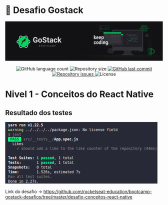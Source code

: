 <h1>
  🚀 Desafio Gostack
</h4>

<img alt='' title='BootCamp' src='.github/bootcamp.png' />

<p align='center'>
  <img alt='GitHub language count' src='https://img.shields.io/github/languages/count/olimpiossdx/Nivel-1-desafio-backend'>

  <img alt='Repository size' src='https://img.shields.io/github/repo-size/olimpiossdx/Nivel-1-desafio-backend'>
  
  <a href='https://github.com/olimpiossdx/omniStack/commits/master'>
    <img alt='GitHub last commit' src='https://img.shields.io/github/last-commit/olimpiossdx/Nivel-1-desafio-backend'>
  </a>

  <a href='https://github.com/olimpiossdx/omniStack/10_semana/issues'>
    <img alt='Repository issues' src='https://img.shields.io/github/issues/olimpiossdx/Nivel-1-desafio-backend'>
  </a>

  <img alt='License' src='https://img.shields.io/badge/license-MIT-brightgreen'>
</p>


# Nivel 1 - Conceitos do React Native

## Resultado dos testes
<img alt=' Conceitos do React Native ' title=' Conceitos do React Native ' src='.github/2020-11-06 22-26-07-conceitos-react-native.png' />

Link do desafio -> https://github.com/rocketseat-education/bootcamp-gostack-desafios/tree/master/desafio-conceitos-react-native
